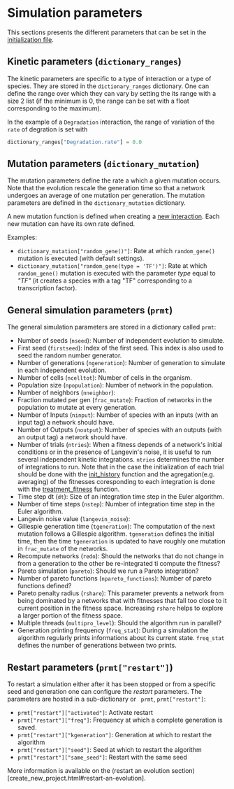 Simulation parameters
=====================

This sections presents the different parameters that can be set in the [initialization file](create_new_project.html#initialization-py).

## Kinetic parameters (`dictionary_ranges`)

The kinetic parameters are specific to a type of interaction or a type of species. They are stored in the `dictionary_ranges` dictionary. One can define the range over which they can vary by setting the its range with a size 2 list (if the minimum is 0, the range can be set with a float corresponding to the maximum).

In the example of a `Degradation` interaction, the range of variation of the `rate` of degration is set with

```python
dictionary_ranges["Degradation.rate"] = 0.0
```

## Mutation parameters (`dictionary_mutation`)

The mutation parameters define the rate a which a given mutation occurs. Note that the evolution rescale the generation time so that a network undergoes an average of one mutation per generation. The mutation parameters are defined in the `dictionary_mutation` dictionary.

A new mutation function is defined when creating a [new interaction](new_interaction.html). Each new mutation can have its own rate defined.

Examples:

- `dictionary_mutation["random_gene()"]`: Rate at which `random_gene()` mutation is executed (with default settings).
- `dictionary_mutation["random_gene(type = 'TF')"]`: Rate at which `random_gene()` mutation is executed with the parameter *type* equal to *"TF"* (it creates a species with a tag "TF" corresponding to a transcription factor).


## General simulation parameters (`prmt`)

The general simulation parameters are stored in a dictionary called `prmt`: 

- Number of seeds (`nseed`): Number of independent evolution to simulate.
- First seed (`firstseed`): Index of the first seed. This index is also used to seed the random number generator.
- Number of generations (`ngeneration`): Number of generation to simulate in each independent evolution.
- Number of cells (`ncelltot`): Number of cells in the organism.
- Population size (`npopulation`): Number of network in the population.
- Number of neighbors (`nneighbor`): 
- Fraction mutated per gen (`frac_mutate`): Fraction of networks in the population to mutate at every generation. 
- Number of Inputs (`ninput`): Number of species with an inputs (with an input tag) a network should have.
- Number of Outputs (`noutput`): Number of species with an outputs (with an output tag) a network should have.
- Number of trials (`ntries`): When a fitness depends of a network's initial conditions or in the presence of Langevin's noise, it is useful to run several independent kinetic integrations. `ntries` determines the number of integrations to run. Note that in the case the initialization of each trial should be done with the [init_history](create_new_project.html#init-history-c) function and the agregation(e.g. averaging) of the fitnesses coresponding to each integration is done with the [treatment_fitness](create_new_project.html#fitness-c) function.
- Time step dt (`dt`): Size of an integration time step in the Euler algorithm.
- Number of time steps (`nstep`): Number of integration time step in the Euler algorithm.
- Langevin noise value (`langevin_noise`): 
- Gillespie generation time (`tgeneration`): The computation of the next mutation follows a Gillespie algorithm. `tgeneration` defines the initial time, then the time `tgeneration` is updated to have roughly one mutation in `frac_mutate` of the networks.
- Recompute networks (`redo`): Should the networks that do not change in from a generation to the other be re-integrated ti compute the fitness?
- Pareto simulation (`pareto`): Should we run a Pareto integration?
- Number of pareto functions (`npareto_functions`): Number of pareto functions defined?
- Pareto penalty radius (`rshare`): This parameter prevents a network from being dominated by a networks that with fitnesses that fall too close to it current position in the fitness space. Increasing `rshare` helps to explore a larger portion of the fitness space.
- Multiple threads (`multipro_level`): Should the algorithm run in parallel?
- Generation printing frequency (`freq_stat`): During a simulation the algorithm regularly prints informations about its current state. `freq_stat` defines the number of generations between two prints.

## Restart parameters (`prmt["restart"]`)

To restart a simulation either after it has been stopped or from a specific seed and generation one can configure the *restart* parameters. The parameters are hosted in a sub-dictionary or ` prmt`, `prmt["restart"]`:


- `prmt["restart"]["activated"]`: Activate restart
- `prmt["restart"]["freq"]`: Frequency at which a complete generation is saved.
- `prmt["restart"]["kgeneration"]`: Generation at which to restart the algorithm
- `prmt["restart"]["seed"]`: Seed at which to restart the algorithm
- `prmt["restart"]["same_seed"]`: Restart with the same seed

More information is available on the (restart an evolution section)[create_new_project.html#restart-an-evolution].

